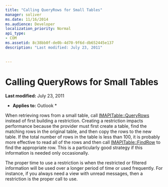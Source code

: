 ```yaml
---
title: "Calling QueryRows for Small Tables"
manager: soliver
ms.date: 11/16/2014
ms.audience: Developer
localization_priority: Normal
api_type:
- COM
ms.assetid: 8c38bb0f-de0b-4d70-9f6d-db652445e137
description: "Last modified: July 23, 2011"
 
 
---
```


# Calling QueryRows for Small Tables

 **Last modified:** July 23, 2011 
  
 * **Applies to:** Outlook * 
  
When retrieving rows from a small table, call [IMAPITable::QueryRows](imapitable-queryrows.md) instead of first building a restriction. Creating a restriction impacts performance because the provider must first create a table, find the matching rows in the original table, and then copy the rows to the new table. If the total number of rows in the table is less than 100, it is probably more effective to read all of the rows and then call [IMAPITable::FindRow](imapitable-findrow.md) to find the appropriate row. This is a particularly good strategy if this information is needed only occasionally. 
  
The proper time to use a restriction is when the restricted or filtered information will be used over a longer period of time or used frequently. For instance, if you always need a view with unread messages, then a restriction is the proper call to use.
  


